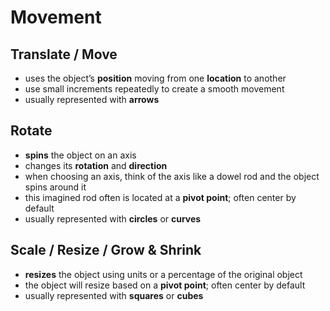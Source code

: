 # Movement

## Translate / Move

* uses the object’s **position** moving from one **location** to another
* use small increments repeatedly to create a smooth movement
* usually represented with **arrows**

## Rotate

* **spins** the object on an axis
* changes its **rotation** and **direction**
* when choosing an axis, think of the axis like a dowel rod and the object spins around it
* this imagined rod often is located at a **pivot point**; often center by default
* usually represented with **circles** or **curves**

## Scale / Resize / Grow & Shrink

* **resizes** the object using units or a percentage of the original object
* the object will resize based on a **pivot point**; often center by default
* usually represented with **squares** or **cubes**

